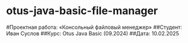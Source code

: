 # otus-java-basic-file-manager

#Проектная работа: «Консольный файловый менеджер»
##Студент:            Иван Суслов
##Курс:               Otus Java Basic (09.2024)
##Дата:               10.02.2025
